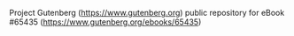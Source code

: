 Project Gutenberg (https://www.gutenberg.org) public repository for
eBook #65435 (https://www.gutenberg.org/ebooks/65435)
